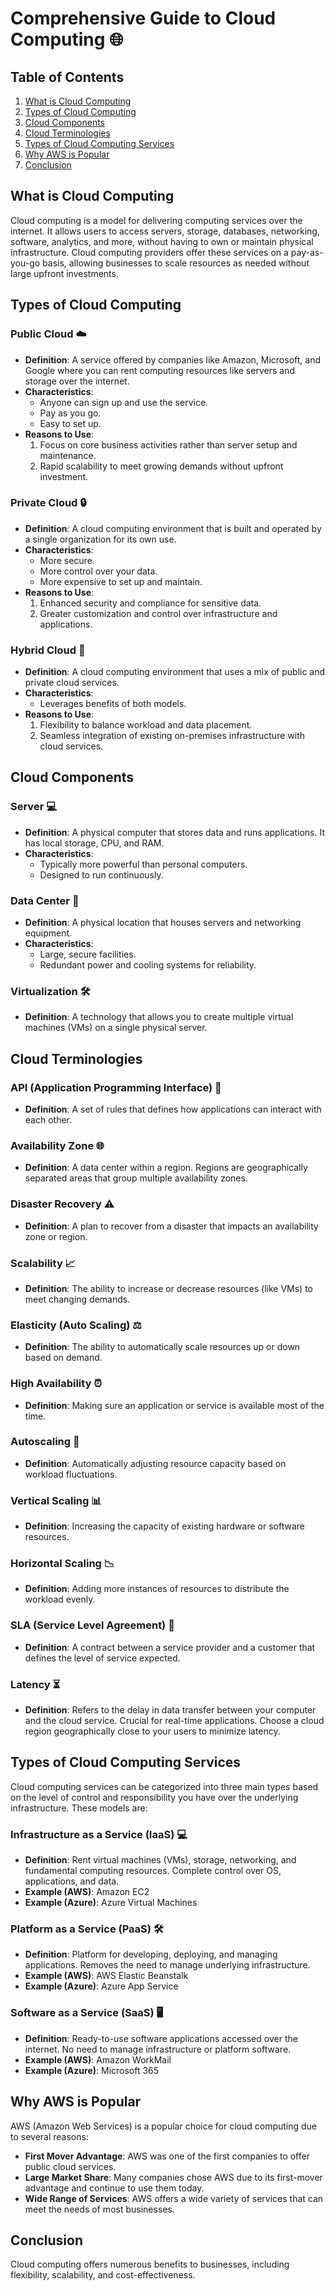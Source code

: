 # Comprehensive Guide to Cloud Computing 🌐

## Table of Contents
1. [What is Cloud Computing](#what-is-cloud-computing)
2. [Types of Cloud Computing](#types-of-cloud-computing)
3. [Cloud Components](#cloud-components)
4. [Cloud Terminologies](#cloud-terminologies)
5. [Types of Cloud Computing Services](#types-of-cloud-computing-services)
6. [Why AWS is Popular](#why-aws-is-popular)
7. [Conclusion](#conclusion)

## What is Cloud Computing

Cloud computing is a model for delivering computing services over the internet. It allows users to access servers, storage, databases, networking, software, analytics, and more, without having to own or maintain physical infrastructure. Cloud computing providers offer these services on a pay-as-you-go basis, allowing businesses to scale resources as needed without large upfront investments.

## Types of Cloud Computing

### Public Cloud ☁️
- **Definition**: A service offered by companies like Amazon, Microsoft, and Google where you can rent computing resources like servers and storage over the internet.
- **Characteristics**:
  - Anyone can sign up and use the service.
  - Pay as you go.
  - Easy to set up.
- **Reasons to Use**:
  1. Focus on core business activities rather than server setup and maintenance.
  2. Rapid scalability to meet growing demands without upfront investment.

### Private Cloud 🔒
- **Definition**: A cloud computing environment that is built and operated by a single organization for its own use.
- **Characteristics**:
  - More secure.
  - More control over your data.
  - More expensive to set up and maintain.
- **Reasons to Use**:
  1. Enhanced security and compliance for sensitive data.
  2. Greater customization and control over infrastructure and applications.

### Hybrid Cloud 🔄
- **Definition**: A cloud computing environment that uses a mix of public and private cloud services.
- **Characteristics**:
  - Leverages benefits of both models.
- **Reasons to Use**:
  1. Flexibility to balance workload and data placement.
  2. Seamless integration of existing on-premises infrastructure with cloud services.

## Cloud Components

### Server 💻
- **Definition**: A physical computer that stores data and runs applications. It has local storage, CPU, and RAM.
- **Characteristics**:
  - Typically more powerful than personal computers.
  - Designed to run continuously.

### Data Center 🏢
- **Definition**: A physical location that houses servers and networking equipment.
- **Characteristics**:
  - Large, secure facilities.
  - Redundant power and cooling systems for reliability.

### Virtualization 🛠️
- **Definition**: A technology that allows you to create multiple virtual machines (VMs) on a single physical server.

## Cloud Terminologies

### API (Application Programming Interface) 🔄
- **Definition**: A set of rules that defines how applications can interact with each other.

### Availability Zone 🌐
- **Definition**: A data center within a region. Regions are geographically separated areas that group multiple availability zones.

### Disaster Recovery ⚠️
- **Definition**: A plan to recover from a disaster that impacts an availability zone or region.

### Scalability 📈
- **Definition**: The ability to increase or decrease resources (like VMs) to meet changing demands.

### Elasticity (Auto Scaling) ⚖️
- **Definition**: The ability to automatically scale resources up or down based on demand.

### High Availability ⏰
- **Definition**: Making sure an application or service is available most of the time.

### Autoscaling 🔄
- **Definition**: Automatically adjusting resource capacity based on workload fluctuations.

### Vertical Scaling 📊
- **Definition**: Increasing the capacity of existing hardware or software resources.

### Horizontal Scaling 📉
- **Definition**: Adding more instances of resources to distribute the workload evenly.

### SLA (Service Level Agreement) 📝
- **Definition**: A contract between a service provider and a customer that defines the level of service expected.

### Latency ⏳
- **Definition**: Refers to the delay in data transfer between your computer and the cloud service. Crucial for real-time applications. Choose a cloud region geographically close to your users to minimize latency.

## Types of Cloud Computing Services

Cloud computing services can be categorized into three main types based on the level of control and responsibility you have over the underlying infrastructure. These models are:

### Infrastructure as a Service (IaaS) 💻
- **Definition**: Rent virtual machines (VMs), storage, networking, and fundamental computing resources. Complete control over OS, applications, and data.
- **Example (AWS)**: Amazon EC2
- **Example (Azure)**: Azure Virtual Machines

### Platform as a Service (PaaS) 🛠️
- **Definition**: Platform for developing, deploying, and managing applications. Removes the need to manage underlying infrastructure.
- **Example (AWS)**: AWS Elastic Beanstalk
- **Example (Azure)**: Azure App Service
  
### Software as a Service (SaaS) 🖥️
- **Definition**: Ready-to-use software applications accessed over the internet. No need to manage infrastructure or platform software.
- **Example (AWS)**: Amazon WorkMail
- **Example (Azure)**: Microsoft 365

## Why AWS is Popular

AWS (Amazon Web Services) is a popular choice for cloud computing due to several reasons:

- **First Mover Advantage**: AWS was one of the first companies to offer public cloud services.
- **Large Market Share**: Many companies chose AWS due to its first-mover advantage and continue to use them today.
- **Wide Range of Services**: AWS offers a wide variety of services that can meet the needs of most businesses.

## Conclusion

Cloud computing offers numerous benefits to businesses, including flexibility, scalability, and cost-effectiveness.
